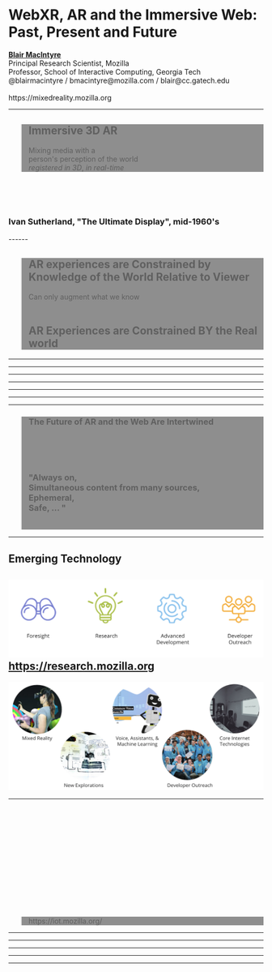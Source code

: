 <!-- .slide: data-background="resources/textures/background-radial.jpeg"  -->

<div class="talk-title">
	<h1>WebXR, AR and the Immersive Web:<br>Past, Present and Future</h1>
    <p class="talk-info">
		<b><a href="http://blairmacintyre.me">Blair MacIntyre</a></b>
		<br>
		Principal Research Scientist, Mozilla <br>
		Professor, School of Interactive Computing, Georgia Tech<br>
		@blairmacintyre / bmacintyre@mozilla.com / blair@cc.gatech.edu <br>
		<br>https://mixedreality.mozilla.org
    </p>
</div>

<!-- NOTES -->
------


<!-- .slide: data-background="resources/textures/vhfrsword-of-damocles.jpg"  -->
<blockquote style="background: rgba(32, 32, 32, 0.5);">
<h2>Immersive 3D AR</h2>
<p>Mixing media with a <br>person's perception of the world<br><span class="green"><em>registered in 3D</em></span><span class="green">, <em>in real-time</em></span></p>
</blockquote>
<br>
<br>
<br>

<h3>Ivan Sutherland, "The Ultimate Display", mid-1960's</h3>
------
<!-- .slide: data-background="resources/textures/ften-large.jpg" -->
<blockquote style="background: rgba(32, 32, 32, 0.5);">
<h2>AR experiences are Constrained by Knowledge of the World Relative to Viewer</h2>

Can only augment <span class="green">what we know</span>
<br><br>
<h2>AR Experiences are Constrained BY the Real world</h2>
</blockquote>


------

<!-- .slide: data-background="resources/textures/industrial-medical.png"  -->

------
<!-- .slide: data-background="resources/textures/blair-montage.png"  -->

------
<!-- .slide: data-background="resources/textures/collaborative-ar.png"  -->

------

<!-- .slide: data-background="resources/textures/mozillian-blair.png"  -->

------

<!-- .slide: data-background="resources/textures/mozilla-com.png"  data-background-size="contain"  -->

------

<!-- .slide: data-background="resources/textures/mozilla-org2.png"  -->

------
<!-- .slide: data-background="resources/textures/terminator.png" -->
<blockquote style="background: rgba(32, 32, 32, 0.5);">
<h3>The Future of AR and the Web Are Intertwined</h3>
  <br>
  <br>
<br>
  <h3>"Always on,<br>Simultaneous content from many sources,<br>Ephemeral,<br>Safe, ... "</h3>
  <br>  
</blockquote>

------

<!-- .slide: data-background="resources/textures/background-radial.jpeg"  -->
## Emerging Technology
![ET Functions](resources/textures/et-functions.png)
https://research.mozilla.org
------

<!-- .slide: data-background="resources/textures/background-radial.jpeg"  -->

![ET Programs](resources/textures/et-programs.png)

------

<!-- .slide: data-background="resources/textures/et-project-things.png"  -->

<br>
<br>
<br>
<br>
<br>
<br>

<br>
<br>
<br>
<br>
<br>
<br>
<blockquote style="background: rgba(32, 32, 32, 0.5);">
https://iot.mozilla.org/
</blockquote>


------

<!-- .slide: data-background="resources/textures/argonjs-github.png"  data-background-size="contain"  -->

------

<!-- .slide: data-background="resources/textures/argon1-appstore.png" data-background-size="contain"   -->

------

<!-- .slide: data-background="resources/textures/argon2-appstore.png" data-background-size="contain"  -->
------

<!-- .slide: data-background="resources/textures/argon3-appstore.png" data-background-size="contain"  -->
------

<!-- .slide: data-background="resources/textures/argon4-appstore.png" data-background-size="contain"  -->


